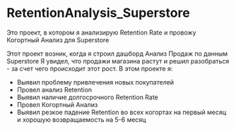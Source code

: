 # RetentionAnalysis_Superstore
Это проект, в котором я анализирую Retention Rate и провожу Когортный Анализ для Superstore

Этот проект возник, когда я строил дашборд Анализ Продаж по данным Superstore
Я увидел, что продажи магазина растут и решил разобраться - за счет чего происходит этот рост.
В этом проекте я:

* Выявил проблему привлечения новых покупателей
* Провел анализ Retention
* Выявил наличие долгосрочного Retention Rate
* Провел Когортный Анализ
* Выявил резкое падение Retention во всех когортах на первый месяц и хорошую возвращаемость на 5-6 месяц
